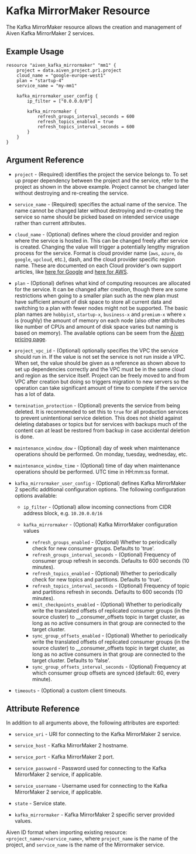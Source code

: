 # Kafka MirrorMaker Resource

The Kafka MirrorMaker resource allows the creation and management of Aiven Kafka MirrorMaker 2 services.

## Example Usage

```hcl
resource "aiven_kafka_mirrormaker" "mm1" {
    project = data.aiven_project.pr1.project
    cloud_name = "google-europe-west1"
    plan = "startup-4"
    service_name = "my-mm1"

    kafka_mirrormaker_user_config {
        ip_filter = ["0.0.0.0/0"]

        kafka_mirrormaker {
            refresh_groups_interval_seconds = 600
            refresh_topics_enabled = true
            refresh_topics_interval_seconds = 600
        }
    }
}
```

## Argument Reference

* `project` - (Required) identifies the project the service belongs to. To set up proper dependency
between the project and the service, refer to the project as shown in the above example.
Project cannot be changed later without destroying and re-creating the service.

* `service_name` - (Required) specifies the actual name of the service. The name cannot be changed
later without destroying and re-creating the service so name should be picked based on
intended service usage rather than current attributes.

* `cloud_name` - (Optional) defines where the cloud provider and region where the service is hosted
in. This can be changed freely after service is created. Changing the value will trigger
a potentially lengthy migration process for the service. Format is cloud provider name
(`aws`, `azure`, `do` `google`, `upcloud`, etc.), dash, and the cloud provider
specific region name. These are documented on each Cloud provider's own support articles,
like [here for Google](https://cloud.google.com/compute/docs/regions-zones/) and
[here for AWS](https://docs.aws.amazon.com/AmazonRDS/latest/UserGuide/Concepts.RegionsAndAvailabilityZones.html).

* `plan` - (Optional) defines what kind of computing resources are allocated for the service. It can
be changed after creation, though there are some restrictions when going to a smaller
plan such as the new plan must have sufficient amount of disk space to store all current
data and switching to a plan with fewer nodes might not be supported. The basic plan
names are `hobbyist`, `startup-x`, `business-x` and `premium-x` where `x` is
(roughly) the amount of memory on each node (also other attributes like number of CPUs
and amount of disk space varies but naming is based on memory). The available options can be seem from the [Aiven pricing page](https://aiven.io/pricing).

* `project_vpc_id` - (Optional) optionally specifies the VPC the service should run in. If the value
is not set the service is not run inside a VPC. When set, the value should be given as a
reference as shown above to set up dependencies correctly and the VPC must be in the same
cloud and region as the service itself. Project can be freely moved to and from VPC after
creation but doing so triggers migration to new servers so the operation can take
significant amount of time to complete if the service has a lot of data.

* `termination_protection` - (Optional) prevents the service from being deleted. It is recommended to
set this to `true` for all production services to prevent unintentional service
deletion. This does not shield against deleting databases or topics but for services
with backups much of the content can at least be restored from backup in case accidental
deletion is done.

* `maintenance_window_dow` - (Optional) day of week when maintenance operations should be performed.
On monday, tuesday, wednesday, etc.

* `maintenance_window_time` - (Optional) time of day when maintenance operations should be performed.
UTC time in HH:mm:ss format.

* `kafka_mirrormaker_user_config` - (Optional) defines Kafka MirrorMaker 2 specific additional configuration options.
The following configuration options available:
    * `ip_filter` - (Optional) allow incoming connections from CIDR address block, e.g. `10.20.0.0/16`

    * `kafka_mirrormaker` - (Optional) Kafka MirrorMaker configuration values
        * `refresh_groups_enabled` - (Optional) Whether to periodically check for new consumer groups.
        Defaults to 'true'.
        * `refresh_groups_interval_seconds` - (Optional) Frequency of consumer group refresh in seconds.
        Defaults to 600 seconds (10 minutes).
        * `refresh_topics_enabled` - (Optional) Whether to periodically check for new topics and
        partitions. Defaults to 'true'.
        * `refresh_topics_interval_seconds` - (Optional) Frequency of topic and partitions refresh in
        seconds. Defaults to 600 seconds (10 minutes).
        * `emit_checkpoints_enabled` - (Optional) Whether to periodically write the translated offsets
        of replicated consumer groups (in the source cluster) to __consumer_offsets topic in target cluster,
        as long as no active consumers in that group are connected to the target cluster.
        * `sync_group_offsets_enabled` - (Optional) Whether to periodically write the translated offsets of replicated consumer groups (in the source cluster) to __consumer_offsets topic in target cluster, as long as no active consumers in that group are connected to the target cluster. Defaults to 'false'.
        * `sync_group_offsets_interval_seconds` - (Optional) Frequency at which consumer group offsets
        are synced (default: 60, every minute).


* `timeouts` - (Optional) a custom client timeouts.

## Attribute Reference

In addition to all arguments above, the following attributes are exported:

* `service_uri` - URI for connecting to the Kafka MirrorMaker 2 service.

* `service_host` - Kafka MirrorMaker 2 hostname.

* `service_port` - Kafka MirrorMaker 2 port.

* `service_password` - Password used for connecting to the Kafka MirrorMaker 2 service, if applicable.

* `service_username` - Username used for connecting to the Kafka MirrorMaker 2 service, if applicable.

* `state` - Service state.

* `kafka_mirrormaker` - Kafka MirrorMaker 2 specific server provided values.

Aiven ID format when importing existing resource: `<project_name>/<service_name>`, where `project_name`
is the name of the project, and `service_name` is the name of the Mirrormaker service.
